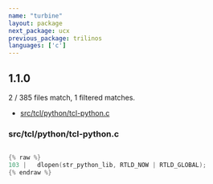 ```yaml
---
name: "turbine"
layout: package
next_package: ucx
previous_package: trilinos
languages: ['c']
---
```

## 1.1.0
2 / 385 files match, 1 filtered matches.

 - [src/tcl/python/tcl-python.c](#srctclpythontcl-pythonc)

### src/tcl/python/tcl-python.c

```c

{% raw %}
103 |   dlopen(str_python_lib, RTLD_NOW | RTLD_GLOBAL);
{% endraw %}

```